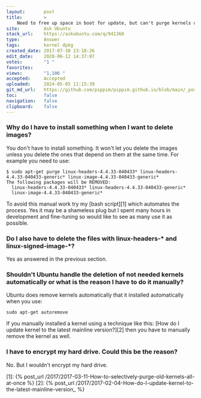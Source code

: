 ```yaml
---
layout:       post
title:        >
    Need to free up space in boot for update, but can't purge kernels due to unmet dependencies
site:         Ask Ubuntu
stack_url:    https://askubuntu.com/q/941360
type:         Answer
tags:         kernel dpkg
created_date: 2017-07-30 23:18:26
edit_date:    2020-06-12 14:37:07
votes:        "1 "
favorites:    
views:        "1,106 "
accepted:     Accepted
uploaded:     2024-05-05 11:15:39
git_md_url:   https://github.com/pippim/pippim.github.io/blob/main/_posts/2017/2017-07-30-Need-to-free-up-space-in-boot-for-update_-but-can_t-purge-kernels-due-to-unmet-dependencies.md
toc:          false
navigation:   false
clipboard:    false
---
```


### Why do I have to install something when I want to delete images?

You don't have to install something. It won't let you delete the images unless you delete the ones that depend on them at the same time. For example you need to use:

``` 
$ sudo apt-get purge linux-headers-4.4.33-040433* linux-headers-4.4.33-040433-generic* linux-image-4.4.33-040433-generic*
The following packages will be REMOVED:
  linux-headers-4.4.33-040433* linux-headers-4.4.33-040433-generic*
  linux-image-4.4.33-040433-generic*
```

To avoid this manual work try my [bash script][1] which automates the process. Yes it may be a shameless plug but I spent many hours in development and fine-tuning so would like to see as many use it as possible.

### Do I also have to delete the files with linux-headers-* and linux-signed-image-*?

Yes as answered in the previous section.

### Shouldn't Ubuntu handle the deletion of not needed kernels automatically or what is the reason I have to do it manually?

Ubuntu does remove kernels automatically that it installed automatically when you use:

``` 
sudo apt-get autoremove
```

If you manually installed a kernel using a technique like this: [How do I update kernel to the latest mainline version?][2] then you have to manually remove the kernel as well.

### I have to encrypt my hard drive. Could this be the reason?

No. But I wouldn't encrypt my hard drive.

  [1]: {% post_url /2017/2017-03-11-How-to-selectively-purge-old-kernels-all-at-once %}
  [2]: {% post_url /2017/2017-02-04-How-do-I-update-kernel-to-the-latest-mainline-version_ %}
